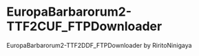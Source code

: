 # EuropaBarbarorum2-TTF2CUF_FTPDownloader
EuropaBarbarorum2-TTF2DDF_FTPDownloader by RiritoNinigaya
